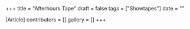 +++
title = "Afterhours Tape"
draft = false
tags = ["Showtapes"]
date = ""

[Article]
contributors = []
gallery = []
+++
